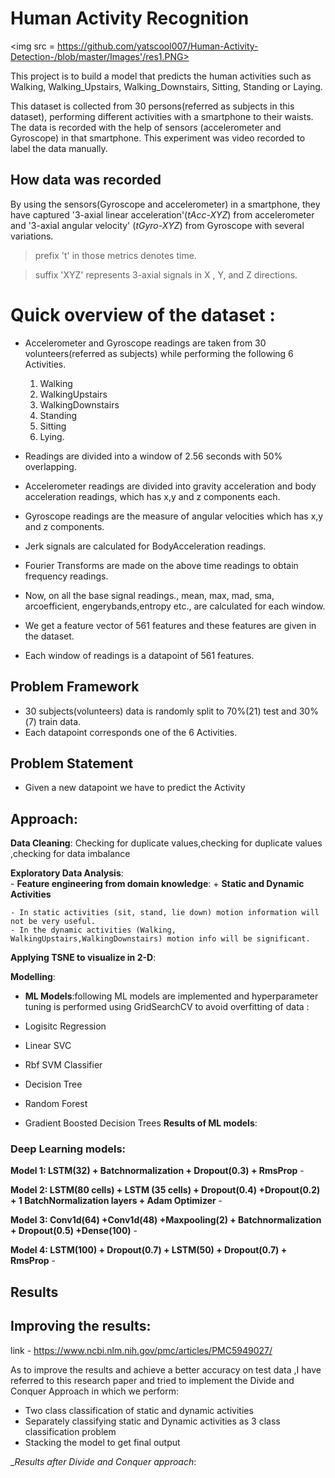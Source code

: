 # Human Activity Recognition


<img src = https://github.com/yatscool007/Human-Activity-Detection-/blob/master/Images'/res1.PNG>





This project is to build a model that predicts the human activities such as Walking, Walking_Upstairs, Walking_Downstairs, Sitting, Standing or Laying.

This dataset is collected from 30 persons(referred as subjects in this dataset), performing different activities with a smartphone to their waists. The data is recorded with the help of sensors (accelerometer and Gyroscope) in that smartphone. This experiment was video recorded to label the data manually.

## How data was recorded

By using the sensors(Gyroscope and accelerometer) in a smartphone, they have captured '3-axial linear acceleration'(_tAcc-XYZ_) from accelerometer and '3-axial angular velocity' (_tGyro-XYZ_) from Gyroscope with several variations. 

> prefix 't' in those metrics denotes time.

> suffix 'XYZ' represents 3-axial signals in X , Y, and Z directions.

# Quick overview of the dataset :

* Accelerometer and Gyroscope readings are taken from 30 volunteers(referred as subjects) while performing the following 6 Activities.

    1. Walking     
    2. WalkingUpstairs 
    3. WalkingDownstairs 
    4. Standing 
    5. Sitting 
    6. Lying.


* Readings are divided into a window of 2.56 seconds with 50% overlapping. 

* Accelerometer readings are divided into gravity acceleration and body acceleration readings,
  which has x,y and z components each.

* Gyroscope readings are the measure of angular velocities which has x,y and z components.

* Jerk signals are calculated for BodyAcceleration readings.

* Fourier Transforms are made on the above time readings to obtain frequency readings.

* Now, on all the base signal readings., mean, max, mad, sma, arcoefficient, engerybands,entropy etc., are calculated for each window.

* We get a feature vector of 561 features and these features are given in the dataset.

* Each window of readings is a datapoint of 561 features.

## Problem Framework

* 30 subjects(volunteers) data is randomly split to 70%(21) test and 30%(7) train data.
* Each datapoint corresponds one of the 6 Activities.

## Problem Statement

 + Given a new datapoint we have to predict the Activity
 
 
 ## Approach:
 __Data Cleaning__: 
 Checking for duplicate values,checking for duplicate values ,checking for data imbalance 
 
 __Exploratory Data Analysis__:
  <br>- __Feature engineering from domain knowledge__:
      + __Static and Dynamic Activities__

    - In static activities (sit, stand, lie down) motion information will not be very useful.
	- In the dynamic activities (Walking, WalkingUpstairs,WalkingDownstairs) motion info will be significant.

__Applying TSNE to visualize in 2-D__:



__Modelling__:
- __ML Models__:following ML models are implemented and hyperparameter tuning is performed using GridSearchCV to avoid overfitting of data :

- Logisitc Regression
- Linear SVC
- Rbf SVM Classifier
- Decision Tree
- Random Forest
- Gradient Boosted Decision Trees
__Results of ML models__:


### Deep Learning models:
__Model 1:  LSTM(32) + Batchnormalization + Dropout(0.3) + RmsProp__ -

__Model 2:  LSTM(80 cells) + LSTM (35 cells) + Dropout(0.4) +Dropout(0.2) + 1 BatchNormalization layers + Adam Optimizer__ -

__Model 3:  Conv1d(64) +Conv1d(48) +Maxpooling(2) + Batchnormalization + Dropout(0.5) +Dense(100)__ - 

__Model 4:  LSTM(100) + Dropout(0.7) + LSTM(50) + Dropout(0.7) + RmsProp__ - 

## Results


## Improving the results:
link - https://www.ncbi.nlm.nih.gov/pmc/articles/PMC5949027/

As to improve the results and achieve a better accuracy on test data ,I have referred to this research paper and tried to implement the Divide and Conquer Approach in which we perform:
- Two class classification of static and dynamic activities
- Separately classifying static and Dynamic activities as 3 class classification problem 
- Stacking the model to get final output

__Results after Divide and Conquer approach_:


